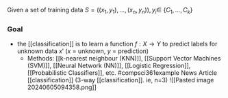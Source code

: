 Given a set of training data $S=((x_1,y_1),\dots ,(x_n,y_n)), y_i \in$ {$C_1,\dots ,C_k$}
### Goal
- the [[classification]] is to learn a function $f: X \rightarrow Y$ to predict labels for unknown data $x'$ ($x$ = unknown, $y$ = prediction)
	- Methods: [[k-nearest neighbour (KNN)]], [[Support Vector Machines (SVM)]], [[Neural Network (NN)]], [[Logistic Regression]], [[Probabilistic Classifiers]], etc.
#compsci361example News Article [[classification]] (3-way [[classification]]. ie, n=3)
![[Pasted image 20240605094358.png]]